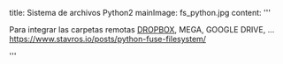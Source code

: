 title: Sistema de archivos Python2
mainImage: fs_python.jpg
content: 
 '''

Para integrar las carpetas remotas [DROPBOX][DROPBOX], MEGA, GOOGLE DRIVE, ...
<https://www.stavros.io/posts/python-fuse-filesystem/>


[DROPBOX]: https://www.dropbox.com/

 '''
